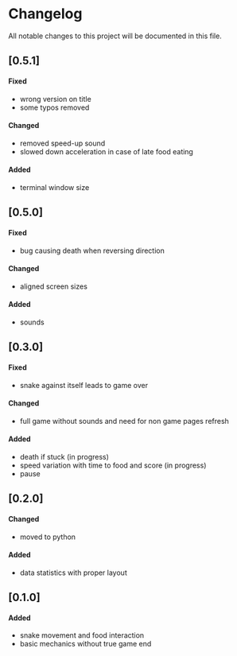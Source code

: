 # Changelog
All notable changes to this project will be documented in this file.

## [0.5.1]
#### Fixed 
 - wrong version on title
 - some typos removed

 #### Changed 
 - removed speed-up sound
 - slowed down acceleration in case of late food eating

#### Added
 - terminal window size

## [0.5.0]
#### Fixed 
 - bug causing death when reversing direction

#### Changed 
 - aligned screen sizes

#### Added
 - sounds

## [0.3.0]
#### Fixed 
 - snake against itself leads to game over

#### Changed 
 - full game without sounds and need for non game pages refresh

#### Added
 - death if stuck (in progress)
 - speed variation with time to food and score (in progress)
 - pause

## [0.2.0]
#### Changed 
 - moved to python

#### Added
 - data statistics with proper layout
   
## [0.1.0]
#### Added
 - snake movement and food interaction
 - basic mechanics without true game end
